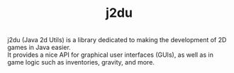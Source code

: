 <h1 style="text-align: center;">j2du</h1>
<br>
j2du (Java 2d Utils) is a library dedicated to making the development of 2D games in Java easier. <br> It provides a nice API for graphical user interfaces (GUIs), as well as in game logic such as inventories, gravity, and more. 

